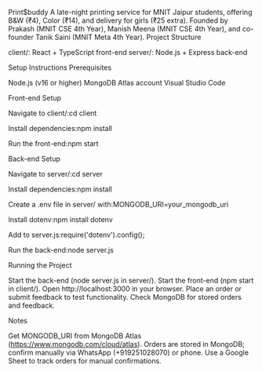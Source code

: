 Print$buddy
A late-night printing service for MNIT Jaipur students, offering B&W (₹4), Color (₹14), and delivery for girls (₹25 extra). Founded by Prakash (MNIT CSE 4th Year), Manish Meena (MNIT CSE 4th Year), and co-founder Tanik Saini (MNIT Meta 4th Year).
Project Structure

client/: React + TypeScript front-end
server/: Node.js + Express back-end

Setup Instructions
Prerequisites

Node.js (v16 or higher)
MongoDB Atlas account
Visual Studio Code

Front-end Setup

Navigate to client/:cd client


Install dependencies:npm install


Run the front-end:npm start



Back-end Setup

Navigate to server/:cd server


Install dependencies:npm install


Create a .env file in server/ with:MONGODB_URI=your_mongodb_uri


Install dotenv:npm install dotenv


Add to server.js:require('dotenv').config();


Run the back-end:node server.js



Running the Project

Start the back-end (node server.js in server/).
Start the front-end (npm start in client/).
Open http://localhost:3000 in your browser.
Place an order or submit feedback to test functionality.
Check MongoDB for stored orders and feedback.

Notes

Get MONGODB_URI from MongoDB Atlas (https://www.mongodb.com/cloud/atlas).
Orders are stored in MongoDB; confirm manually via WhatsApp (+919251028070) or phone.
Use a Google Sheet to track orders for manual confirmations.
